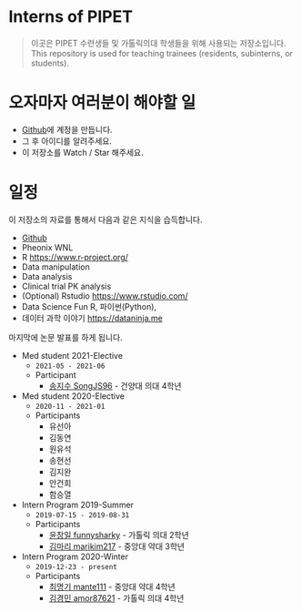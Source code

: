 # Interns of PIPET 

> 이곳은 PIPET 수련생들 및 가톨릭의대 학생들을 위해 사용되는 저장소입니다.  
> This repository is used for teaching trainees (residents, subinterns, or students).

# 오자마자 여러분이 해야할 일

- [Github](https://github.com)에 계정을 만듭니다.
- 그 후 아이디를 알려주세요.
- 이 저장소를 Watch / Star 해주세요.

# 일정

이 저장소의 자료를 통해서 다음과 같은 지식을 습득합니다.

* [Github](https://github.com)
* Pheonix WNL
* R <https://www.r-project.org/>
* Data manipulation
* Data analysis
* Clinical trial PK analysis
* (Optional) Rstudio <https://www.rstudio.com/>
* Data Science Fun R, 파이썬(Python), 
* 데이터 과학 이야기 <https://dataninja.me>

마지막에 논문 발표를 하게 됩니다.

- Med student 2021-Elective
    - `2021-05 - 2021-06`
    - Participant
        * [송지수 SongJS96](@SongJS96) - 건양대 의대 4학년
- Med student 2020-Elective
    - `2020-11 - 2021-01`
    - Participants
        * 유선아
        * 김동연
        * 원유석
        * 송현선
        * 김지완
        * 안건희
        * 함승열
- Intern Program 2019-Summer
    - `2019-07-15 - 2019-08-31`
    - Participants
        * [윤창일 funnysharky](https://github.com/funnysharky) - 가톨릭 의대 2학년
        * [김마리 marikim217](https://github.com/marikim217) - 중앙대 약대 3학년
- Intern Program 2020-Winter
    - `2019-12-23 - present`
    - Participants
        * [최명기 mante111](https://github.com/mante111) - 중앙대 약대 4학년
        * [김경민 amor87621](https://github.com/amor87621) - 가톨릭 의대 4학년

